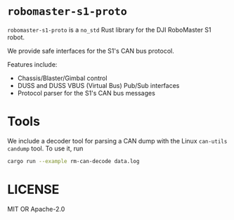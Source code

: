 # `robomaster-s1-proto`

`robomaster-s1-proto` is a `no_std` Rust library for the DJI RoboMaster S1 robot.

We provide safe interfaces for the S1's CAN bus protocol.

Features include:
- Chassis/Blaster/Gimbal control
- DUSS and DUSS VBUS (Virtual Bus) Pub/Sub interfaces
- Protocol parser for the S1's CAN bus messages

# Tools

We include a decoder tool for parsing a CAN dump with the Linux `can-utils` `candump` tool. To use it, run

```sh
cargo run --example rm-can-decode data.log
```

# LICENSE

MIT OR Apache-2.0

